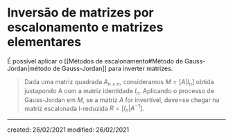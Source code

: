 # Inversão de matrizes por escalonamento e matrizes elementares
É possível aplicar o [[Métodos de escalonamento#Método de Gauss-Jordan|método de Gauss-Jordan]] para inverter matrizes.
> Dada uma matriz quadrada $A_{n\times n}$, consideramos $M=[A|I_n]$ obtida justapondo A com a matriz identidade $I_n$. Aplicando o processo de Gauss-Jordan em $M$, se a matriz $A$ for invertível, deve=se chegar na matriz escalonada l-reduzida $R=[I_n|A^{-1}]$.

---

created: 26/02/2021
modified: 26/02/2021